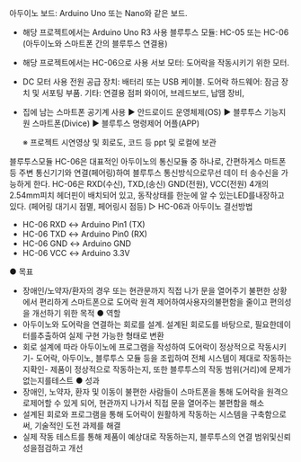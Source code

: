 아두이노 보드: Arduino Uno 또는 Nano와 같은 보드.
 - 해당 프로젝트에서는 Arduino Uno R3 사용
블루투스 모듈: HC-05 또는 HC-06 (아두이노와 스마트폰 간의 블루투스 연결용) 
 - 해당 프로젝트에서는 HC-06으로 사용
서보 모터: 도어락을 작동시키기 위한 모터.
 - DC 모터 사용
전원 공급 장치: 배터리 또는 USB 케이블.
도어락 하드웨어: 잠금 장치 및 서포팅 부품.
기타: 연결용 점퍼 와이어, 브레드보드, 납땜 장비,
 - 집에 남는 스마트폰 공기계 사용
   ▶ 안드로이드 운영체제(OS)
   ▶ 블루투스 기능지원 스마트폰(Divice)
   ▶ 블루투스 명령제어 어플(APP)

   ※ 프로젝트 시연영상 및 회로도, 코드 등 ppt 및 로컬에 보관

블루투스모듈 HC-06은 대표적인 아두이노의 통신모듈 중 하나로, 간편하게스 마트폰 등 주변 통신기기와 연결(페어링)하여 블루투스 통신방식으로무선 데이 터 송수신을 가능하게 한다. HC-06은 RXD(수신), TXD,(송신) GND(전원), VCC(전원) 4개의2.54mm피치 헤더핀이 배치되어 있고, 동작상태를 한눈에 알 수 있는LED를내장하고 있다. (페어링 대기시 점멸, 페어링시 점등)
▷ HC-06과 아두이노 결선방법
- HC-06 RXD ↔ Arduino Pin1 (TX)
- HC-06 TXD ↔ Arduino Pin0 (RX)
- HC-06 GND ↔ Arduino GND
- HC-06 VCC ↔ Arduino 3.3V

● 목표
- 장애인/노약자/환자의 경우 또는 현관문까지 직접 나가 문을 열어주기 불편한 상황에서 편리하게 스마트폰으로 도어락 원격 제어하여사용자의불편함을 줄이고 편의성을 개선하기 위한 목적
● 역할
- 아두이노와 도어락을 연결하는 회로를 설계. 설계된 회로도를 바탕으로, 필요한데이터를추출하여 실제 구현 가능한 형태로 변환
- 회로 설계에 따라 아두이노에 프로그램을 작성하여 도어락이 정상적으로 작동시키기- 도어락, 아두이노, 블루투스 모듈 등을 조립하여 전체 시스템이 제대로 작동하는지확인- 제품이 정상적으로 작동하는지, 또한 블루투스의 작동 범위(거리)에 문제가 없는지를테스트
● 성과
- 장애인, 노약자, 환자 및 이동이 불편한 사람들이 스마트폰을 통해 도어락을 원격으로제어할 수 있게 되어, 현관까지 나가서 직접 문을 열어주는 불편함을 해소
- 설계된 회로와 프로그램을 통해 도어락이 원활하게 작동하는 시스템을 구축함으로써, 기술적인 도전 과제를 해결
- 실제 작동 테스트를 통해 제품이 예상대로 작동하는지, 블루투스의 연결 범위및신뢰성을점검하고 개선

